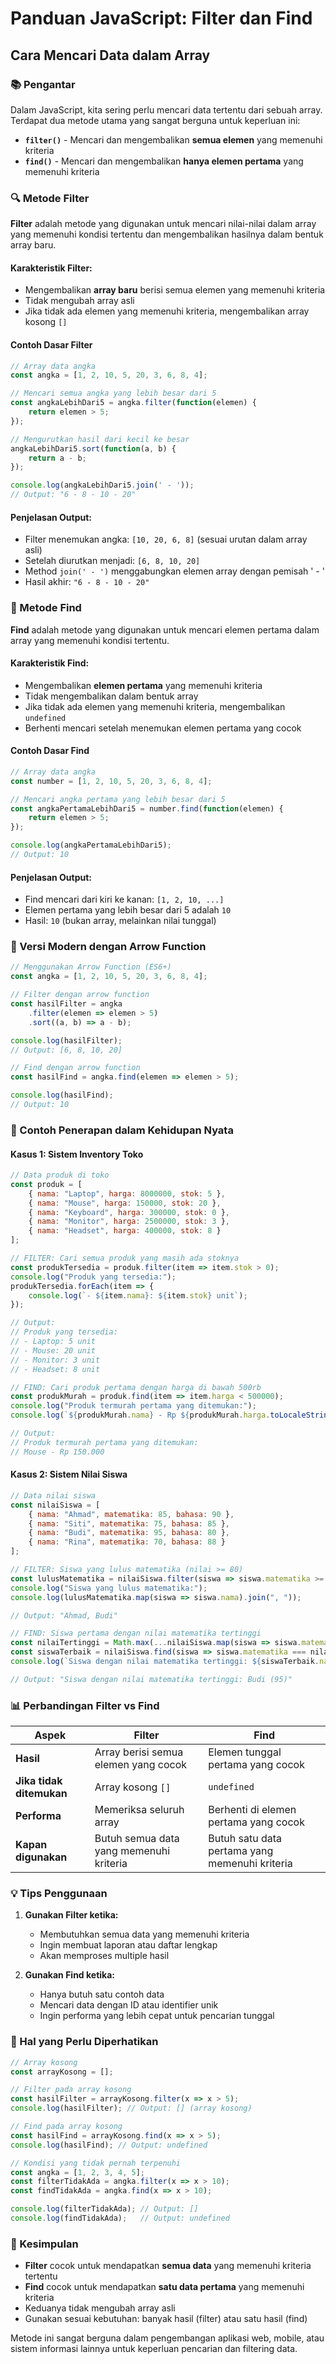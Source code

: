 # Panduan JavaScript: Filter dan Find
## Cara Mencari Data dalam Array

### 📚 Pengantar

Dalam JavaScript, kita sering perlu mencari data tertentu dari sebuah array. Terdapat dua metode utama yang sangat berguna untuk keperluan ini:

- **`filter()`** - Mencari dan mengembalikan **semua elemen** yang memenuhi kriteria
- **`find()`** - Mencari dan mengembalikan **hanya elemen pertama** yang memenuhi kriteria

### 🔍 Metode Filter

**Filter** adalah metode yang digunakan untuk mencari nilai-nilai dalam array yang memenuhi kondisi tertentu dan mengembalikan hasilnya dalam bentuk array baru.

#### Karakteristik Filter:
- Mengembalikan **array baru** berisi semua elemen yang memenuhi kriteria
- Tidak mengubah array asli
- Jika tidak ada elemen yang memenuhi kriteria, mengembalikan array kosong `[]`

#### Contoh Dasar Filter

```javascript
// Array data angka
const angka = [1, 2, 10, 5, 20, 3, 6, 8, 4];

// Mencari semua angka yang lebih besar dari 5
const angkaLebihDari5 = angka.filter(function(elemen) {
    return elemen > 5;
});

// Mengurutkan hasil dari kecil ke besar
angkaLebihDari5.sort(function(a, b) {
    return a - b;
});

console.log(angkaLebihDari5.join(' - '));
// Output: "6 - 8 - 10 - 20"
```

#### Penjelasan Output:
- Filter menemukan angka: `[10, 20, 6, 8]` (sesuai urutan dalam array asli)
- Setelah diurutkan menjadi: `[6, 8, 10, 20]`
- Method `join(' - ')` menggabungkan elemen array dengan pemisah ' - '
- Hasil akhir: `"6 - 8 - 10 - 20"`

### 🎯 Metode Find

**Find** adalah metode yang digunakan untuk mencari elemen pertama dalam array yang memenuhi kondisi tertentu.

#### Karakteristik Find:
- Mengembalikan **elemen pertama** yang memenuhi kriteria
- Tidak mengembalikan dalam bentuk array
- Jika tidak ada elemen yang memenuhi kriteria, mengembalikan `undefined`
- Berhenti mencari setelah menemukan elemen pertama yang cocok

#### Contoh Dasar Find

```javascript
// Array data angka
const number = [1, 2, 10, 5, 20, 3, 6, 8, 4];

// Mencari angka pertama yang lebih besar dari 5
const angkaPertamaLebihDari5 = number.find(function(elemen) {
    return elemen > 5;
});

console.log(angkaPertamaLebihDari5);
// Output: 10
```

#### Penjelasan Output:
- Find mencari dari kiri ke kanan: `[1, 2, 10, ...]`
- Elemen pertama yang lebih besar dari 5 adalah `10`
- Hasil: `10` (bukan array, melainkan nilai tunggal)

### 🌟 Versi Modern dengan Arrow Function

```javascript
// Menggunakan Arrow Function (ES6+)
const angka = [1, 2, 10, 5, 20, 3, 6, 8, 4];

// Filter dengan arrow function
const hasilFilter = angka
    .filter(elemen => elemen > 5)
    .sort((a, b) => a - b);

console.log(hasilFilter);
// Output: [6, 8, 10, 20]

// Find dengan arrow function
const hasilFind = angka.find(elemen => elemen > 5);

console.log(hasilFind);
// Output: 10
```

### 🏪 Contoh Penerapan dalam Kehidupan Nyata

#### Kasus 1: Sistem Inventory Toko

```javascript
// Data produk di toko
const produk = [
    { nama: "Laptop", harga: 8000000, stok: 5 },
    { nama: "Mouse", harga: 150000, stok: 20 },
    { nama: "Keyboard", harga: 300000, stok: 0 },
    { nama: "Monitor", harga: 2500000, stok: 3 },
    { nama: "Headset", harga: 400000, stok: 8 }
];

// FILTER: Cari semua produk yang masih ada stoknya
const produkTersedia = produk.filter(item => item.stok > 0);
console.log("Produk yang tersedia:");
produkTersedia.forEach(item => {
    console.log(`- ${item.nama}: ${item.stok} unit`);
});

// Output:
// Produk yang tersedia:
// - Laptop: 5 unit
// - Mouse: 20 unit
// - Monitor: 3 unit
// - Headset: 8 unit

// FIND: Cari produk pertama dengan harga di bawah 500rb
const produkMurah = produk.find(item => item.harga < 500000);
console.log("Produk termurah pertama yang ditemukan:");
console.log(`${produkMurah.nama} - Rp ${produkMurah.harga.toLocaleString()}`);

// Output:
// Produk termurah pertama yang ditemukan:
// Mouse - Rp 150.000
```

#### Kasus 2: Sistem Nilai Siswa

```javascript
// Data nilai siswa
const nilaiSiswa = [
    { nama: "Ahmad", matematika: 85, bahasa: 90 },
    { nama: "Siti", matematika: 75, bahasa: 85 },
    { nama: "Budi", matematika: 95, bahasa: 80 },
    { nama: "Rina", matematika: 70, bahasa: 88 }
];

// FILTER: Siswa yang lulus matematika (nilai >= 80)
const lulusMatematika = nilaiSiswa.filter(siswa => siswa.matematika >= 80);
console.log("Siswa yang lulus matematika:");
console.log(lulusMatematika.map(siswa => siswa.nama).join(", "));

// Output: "Ahmad, Budi"

// FIND: Siswa pertama dengan nilai matematika tertinggi
const nilaiTertinggi = Math.max(...nilaiSiswa.map(siswa => siswa.matematika));
const siswaTerbaik = nilaiSiswa.find(siswa => siswa.matematika === nilaiTertinggi);
console.log(`Siswa dengan nilai matematika tertinggi: ${siswaTerbaik.nama} (${siswaTerbaik.matematika})`);

// Output: "Siswa dengan nilai matematika tertinggi: Budi (95)"
```

### 📊 Perbandingan Filter vs Find

| Aspek | Filter | Find |
|-------|--------|------|
| **Hasil** | Array berisi semua elemen yang cocok | Elemen tunggal pertama yang cocok |
| **Jika tidak ditemukan** | Array kosong `[]` | `undefined` |
| **Performa** | Memeriksa seluruh array | Berhenti di elemen pertama yang cocok |
| **Kapan digunakan** | Butuh semua data yang memenuhi kriteria | Butuh satu data pertama yang memenuhi kriteria |

### 💡 Tips Penggunaan

1. **Gunakan Filter ketika:**
   - Membutuhkan semua data yang memenuhi kriteria
   - Ingin membuat laporan atau daftar lengkap
   - Akan memproses multiple hasil

2. **Gunakan Find ketika:**
   - Hanya butuh satu contoh data
   - Mencari data dengan ID atau identifier unik
   - Ingin performa yang lebih cepat untuk pencarian tunggal

### 🚨 Hal yang Perlu Diperhatikan

```javascript
// Array kosong
const arrayKosong = [];

// Filter pada array kosong
const hasilFilter = arrayKosong.filter(x => x > 5);
console.log(hasilFilter); // Output: [] (array kosong)

// Find pada array kosong
const hasilFind = arrayKosong.find(x => x > 5);
console.log(hasilFind); // Output: undefined

// Kondisi yang tidak pernah terpenuhi
const angka = [1, 2, 3, 4, 5];
const filterTidakAda = angka.filter(x => x > 10);
const findTidakAda = angka.find(x => x > 10);

console.log(filterTidakAda); // Output: []
console.log(findTidakAda);   // Output: undefined
```

### 📝 Kesimpulan

- **Filter** cocok untuk mendapatkan **semua data** yang memenuhi kriteria tertentu
- **Find** cocok untuk mendapatkan **satu data pertama** yang memenuhi kriteria
- Keduanya tidak mengubah array asli
- Gunakan sesuai kebutuhan: banyak hasil (filter) atau satu hasil (find)

Metode ini sangat berguna dalam pengembangan aplikasi web, mobile, atau sistem informasi lainnya untuk keperluan pencarian dan filtering data.
